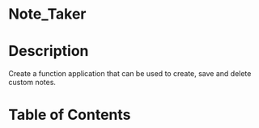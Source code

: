 # Note_Taker

# Description
Create a function application that can be used to create, save and delete custom notes.

# Table of Contents
